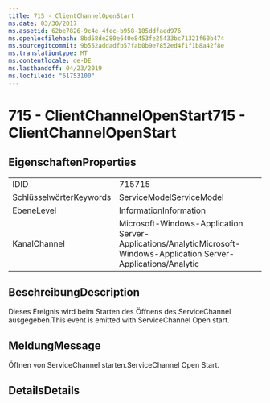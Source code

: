 ```yaml
---
title: 715 - ClientChannelOpenStart
ms.date: 03/30/2017
ms.assetid: 62be7826-9c4e-4fec-b958-185ddfaed976
ms.openlocfilehash: 8bd58de280e640e8453fe25433bc71321f60b474
ms.sourcegitcommit: 9b552addadfb57fab0b9e7852ed4f1f1b8a42f8e
ms.translationtype: MT
ms.contentlocale: de-DE
ms.lasthandoff: 04/23/2019
ms.locfileid: "61753100"
---
```

# <a name="715---clientchannelopenstart"></a><span data-ttu-id="fa89f-102">715 - ClientChannelOpenStart</span><span class="sxs-lookup"><span data-stu-id="fa89f-102">715 - ClientChannelOpenStart</span></span>
## <a name="properties"></a><span data-ttu-id="fa89f-103">Eigenschaften</span><span class="sxs-lookup"><span data-stu-id="fa89f-103">Properties</span></span>  
  
|||  
|-|-|  
|<span data-ttu-id="fa89f-104">ID</span><span class="sxs-lookup"><span data-stu-id="fa89f-104">ID</span></span>|<span data-ttu-id="fa89f-105">715</span><span class="sxs-lookup"><span data-stu-id="fa89f-105">715</span></span>|  
|<span data-ttu-id="fa89f-106">Schlüsselwörter</span><span class="sxs-lookup"><span data-stu-id="fa89f-106">Keywords</span></span>|<span data-ttu-id="fa89f-107">ServiceModel</span><span class="sxs-lookup"><span data-stu-id="fa89f-107">ServiceModel</span></span>|  
|<span data-ttu-id="fa89f-108">Ebene</span><span class="sxs-lookup"><span data-stu-id="fa89f-108">Level</span></span>|<span data-ttu-id="fa89f-109">Information</span><span class="sxs-lookup"><span data-stu-id="fa89f-109">Information</span></span>|  
|<span data-ttu-id="fa89f-110">Kanal</span><span class="sxs-lookup"><span data-stu-id="fa89f-110">Channel</span></span>|<span data-ttu-id="fa89f-111">Microsoft-Windows-Application Server-Applications/Analytic</span><span class="sxs-lookup"><span data-stu-id="fa89f-111">Microsoft-Windows-Application Server-Applications/Analytic</span></span>|  
  
## <a name="description"></a><span data-ttu-id="fa89f-112">Beschreibung</span><span class="sxs-lookup"><span data-stu-id="fa89f-112">Description</span></span>  
 <span data-ttu-id="fa89f-113">Dieses Ereignis wird beim Starten des Öffnens des ServiceChannel ausgegeben.</span><span class="sxs-lookup"><span data-stu-id="fa89f-113">This event is emitted with ServiceChannel Open start.</span></span>  
  
## <a name="message"></a><span data-ttu-id="fa89f-114">Meldung</span><span class="sxs-lookup"><span data-stu-id="fa89f-114">Message</span></span>  
 <span data-ttu-id="fa89f-115">Öffnen von ServiceChannel starten.</span><span class="sxs-lookup"><span data-stu-id="fa89f-115">ServiceChannel Open Start.</span></span>  
  
## <a name="details"></a><span data-ttu-id="fa89f-116">Details</span><span class="sxs-lookup"><span data-stu-id="fa89f-116">Details</span></span>
